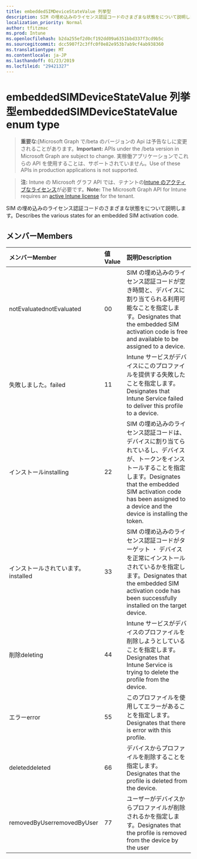 ```yaml
---
title: embeddedSIMDeviceStateValue 列挙型
description: SIM の埋め込みのライセンス認証コードのさまざまな状態をについて説明します。
localization_priority: Normal
author: tfitzmac
ms.prod: Intune
ms.openlocfilehash: b2da255ef2d0cf192dd09a6351bbd337f3cd9b5c
ms.sourcegitcommit: dcc5907f2c3ffc0f0e82e953b7ab9cf4ab938360
ms.translationtype: MT
ms.contentlocale: ja-JP
ms.lasthandoff: 01/23/2019
ms.locfileid: "29421327"
---
```

# <a name="embeddedsimdevicestatevalue-enum-type"></a><span data-ttu-id="22c2c-103">embeddedSIMDeviceStateValue 列挙型</span><span class="sxs-lookup"><span data-stu-id="22c2c-103">embeddedSIMDeviceStateValue enum type</span></span>

> <span data-ttu-id="22c2c-104">**重要な:**[Microsoft Graph で/beta のバージョンの Api は予告なしに変更されることがあります。</span><span class="sxs-lookup"><span data-stu-id="22c2c-104">**Important:** APIs under the /beta version in Microsoft Graph are subject to change.</span></span> <span data-ttu-id="22c2c-105">実稼働アプリケーションでこれらの API を使用することは、サポートされていません。</span><span class="sxs-lookup"><span data-stu-id="22c2c-105">Use of these APIs in production applications is not supported.</span></span>

> <span data-ttu-id="22c2c-106">**注:** Intune の Microsoft グラフ API では、テナントの[Intune のアクティブなライセンス](https://go.microsoft.com/fwlink/?linkid=839381)が必要です。</span><span class="sxs-lookup"><span data-stu-id="22c2c-106">**Note:** The Microsoft Graph API for Intune requires an [active Intune license](https://go.microsoft.com/fwlink/?linkid=839381) for the tenant.</span></span>

<span data-ttu-id="22c2c-107">SIM の埋め込みのライセンス認証コードのさまざまな状態をについて説明します。</span><span class="sxs-lookup"><span data-stu-id="22c2c-107">Describes the various states for an embedded SIM activation code.</span></span>

## <a name="members"></a><span data-ttu-id="22c2c-108">メンバー</span><span class="sxs-lookup"><span data-stu-id="22c2c-108">Members</span></span>
|<span data-ttu-id="22c2c-109">メンバー</span><span class="sxs-lookup"><span data-stu-id="22c2c-109">Member</span></span>|<span data-ttu-id="22c2c-110">値</span><span class="sxs-lookup"><span data-stu-id="22c2c-110">Value</span></span>|<span data-ttu-id="22c2c-111">説明</span><span class="sxs-lookup"><span data-stu-id="22c2c-111">Description</span></span>|
|:---|:---|:---|
|<span data-ttu-id="22c2c-112">notEvaluated</span><span class="sxs-lookup"><span data-stu-id="22c2c-112">notEvaluated</span></span>|<span data-ttu-id="22c2c-113">0</span><span class="sxs-lookup"><span data-stu-id="22c2c-113">0</span></span>|<span data-ttu-id="22c2c-114">SIM の埋め込みのライセンス認証コードが空き時間と、デバイスに割り当てられる利用可能なことを指定します。</span><span class="sxs-lookup"><span data-stu-id="22c2c-114">Designates that the embedded SIM activation code is free and available to be assigned to a device.</span></span>|
|<span data-ttu-id="22c2c-115">失敗しました。</span><span class="sxs-lookup"><span data-stu-id="22c2c-115">failed</span></span>|<span data-ttu-id="22c2c-116">1</span><span class="sxs-lookup"><span data-stu-id="22c2c-116">1</span></span>|<span data-ttu-id="22c2c-117">Intune サービスがデバイスにこのプロファイルを提供する失敗したことを指定します。</span><span class="sxs-lookup"><span data-stu-id="22c2c-117">Designates that Intune Service failed to deliver this profile to a device.</span></span>|
|<span data-ttu-id="22c2c-118">インストール</span><span class="sxs-lookup"><span data-stu-id="22c2c-118">installing</span></span>|<span data-ttu-id="22c2c-119">2</span><span class="sxs-lookup"><span data-stu-id="22c2c-119">2</span></span>|<span data-ttu-id="22c2c-120">SIM の埋め込みのライセンス認証コードは、デバイスに割り当てられているし、デバイスが、トークンをインストールすることを指定します。</span><span class="sxs-lookup"><span data-stu-id="22c2c-120">Designates that the embedded SIM activation code has been assigned to a device and the device is installing the token.</span></span>|
|<span data-ttu-id="22c2c-121">インストールされています。</span><span class="sxs-lookup"><span data-stu-id="22c2c-121">installed</span></span>|<span data-ttu-id="22c2c-122">3</span><span class="sxs-lookup"><span data-stu-id="22c2c-122">3</span></span>|<span data-ttu-id="22c2c-123">SIM の埋め込みのライセンス認証コードがターゲット ・ デバイスを正常にインストールされているかを指定します。</span><span class="sxs-lookup"><span data-stu-id="22c2c-123">Designates that the embedded SIM activation code has been successfully installed on the target device.</span></span>|
|<span data-ttu-id="22c2c-124">削除</span><span class="sxs-lookup"><span data-stu-id="22c2c-124">deleting</span></span>|<span data-ttu-id="22c2c-125">4</span><span class="sxs-lookup"><span data-stu-id="22c2c-125">4</span></span>|<span data-ttu-id="22c2c-126">Intune サービスがデバイスのプロファイルを削除しようとしていることを指定します。</span><span class="sxs-lookup"><span data-stu-id="22c2c-126">Designates that Intune Service is trying to delete the profile from the device.</span></span>|
|<span data-ttu-id="22c2c-127">エラー</span><span class="sxs-lookup"><span data-stu-id="22c2c-127">error</span></span>|<span data-ttu-id="22c2c-128">5</span><span class="sxs-lookup"><span data-stu-id="22c2c-128">5</span></span>|<span data-ttu-id="22c2c-129">このプロファイルを使用してエラーがあることを指定します。</span><span class="sxs-lookup"><span data-stu-id="22c2c-129">Designates that there is error with this profile.</span></span>|
|<span data-ttu-id="22c2c-130">deleted</span><span class="sxs-lookup"><span data-stu-id="22c2c-130">deleted</span></span>|<span data-ttu-id="22c2c-131">6</span><span class="sxs-lookup"><span data-stu-id="22c2c-131">6</span></span>|<span data-ttu-id="22c2c-132">デバイスからプロファイルを削除することを指定します。</span><span class="sxs-lookup"><span data-stu-id="22c2c-132">Designates that the profile is deleted from the device.</span></span>|
|<span data-ttu-id="22c2c-133">removedByUser</span><span class="sxs-lookup"><span data-stu-id="22c2c-133">removedByUser</span></span>|<span data-ttu-id="22c2c-134">7</span><span class="sxs-lookup"><span data-stu-id="22c2c-134">7</span></span>|<span data-ttu-id="22c2c-135">ユーザーがデバイスからプロファイルが削除されるかを指定します。</span><span class="sxs-lookup"><span data-stu-id="22c2c-135">Designates that the profile is removed from the device by the user</span></span>|




